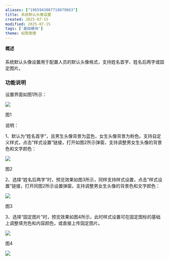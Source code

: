 ```yaml
---
aliases: ["1965943087718079863"]
title: 系统默认头像设置
created: 2025-07-15
modified: 2025-07-15
tags: ['基础模块']
theme: 权限管理
---
```


**概述**

###

系统默认头像设置用于配置人员的默认头像格式，支持姓名首字、姓名后两字或固定图片。

### 功能说明

设置界面如图1所示：

![](aa0f06aaae5cfa4f67279f7e0ac61d4d.jpg)

图1

说明：

1、默认为“姓名首字”，且男生头像背景为蓝色，女生头像背景为粉色。支持自定义样式，点击“样式设置”链接，打开如图2所示弹窗，支持调整男女生头像的背景色和文字颜色：

![](9ad03894381c8cb3419a6ab990c4d1c3.jpg)

图2

2、选择“姓名后两字”时，预览效果如图3所示，同样支持样式设置，点击“样式设置”链接，打开同图2所示设置弹窗，支持调整男女生头像的背景色和文字颜色：

![](0758ef39c59a3ea84e432ae2f2901cd2.jpg)

图3

3、选择“固定图片”时，预览效果如图4所示，此时样式设置可在固定图标的基础上调整填充色和内容颜色，或直接上传固定图片。

![](8678ae880b956ec95372da0b9c997509.jpg)

图4

![](56255b139f9063ee71eb0afc5c876ac0.jpg)